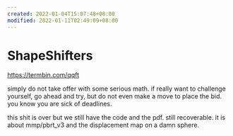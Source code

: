 ```yaml
---
created: 2022-01-04T15:07:48+08:00
modified: 2022-01-11T02:49:09+08:00
---
```


# ShapeShifters

https://termbin.com/qqft

simply do not take offer with some serious math. if really want to challenge yourself, go ahead and try, but do not even make a move to place the bid. you know you are sick of deadlines.

this shit is over but we still have the code and the pdf. still recoverable. it is about mmp/pbrt_v3 and the displacement map on a damn sphere.
